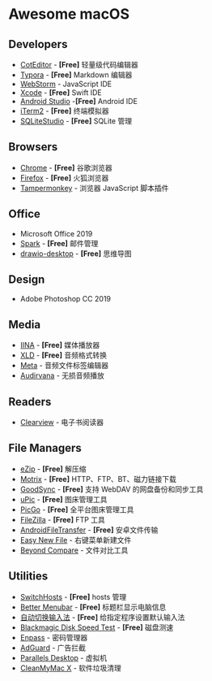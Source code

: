 # Awesome macOS

## Developers

* [CotEditor](https://apps.apple.com/cn/app/coteditor/id1024640650) - **[Free]** 轻量级代码编辑器
* [Typora](https://typora.io) - **[Free]** Markdown 编辑器
* [WebStorm](https://www.jetbrains.com/webstorm/) - JavaScript IDE
* [Xcode](https://apps.apple.com/cn/app/xcode/id497799835?mt=12) - **[Free]** Swift IDE
* [Android Studio](https://developer.android.google.cn/studio/) -**[Free]**  Android IDE
* [iTerm2](https://iterm2.com/index.html) - **[Free]** 终端模拟器
* [SQLiteStudio](https://sqlitestudio.pl/index.rvt) - **[Free]** SQLite 管理

## Browsers

* [Chrome](https://google.cn/chrome/) - **[Free]** 谷歌浏览器
* [Firefox](http://www.firefox.com.cn/) - **[Free]** 火狐浏览器
* [Tampermonkey](https://www.tampermonkey.net) - 浏览器 JavaScript 脚本插件

## Office

* Microsoft Office 2019
* [Spark](https://apps.apple.com/cn/app/spark-readdle-%E5%87%BA%E5%93%81%E7%9A%84%E9%82%AE%E7%AE%B1%E5%BA%94%E7%94%A8/id1176895641?mt=12) - **[Free]** 邮件管理
* [drawio-desktop](https://github.com/jgraph/drawio-desktop) - **[Free]** 思维导图

## Design

* Adobe Photoshop CC 2019

## Media

* [IINA](https://iina.io) - **[Free]** 媒体播放器
* [XLD](https://tmkk.undo.jp/xld/index_e.html) - **[Free]** 音频格式转换
* [Meta](https://apps.apple.com/cn/app/meta-music-tag-editor/id558317092?mt=12) - 音频文件标签编辑器
* [Audirvana](https://audirvana.com) - 无损音频播放

## Readers

* [Clearview](https://apps.apple.com/cn/app/clearview/id557090104?mt=12) - 电子书阅读器

## File Managers

* [eZip](https://ezip.awehunt.com) - **[Free]** 解压缩
* [Motrix](https://motrix.app) - **[Free]** HTTP、FTP、BT、磁力链接下载
* [GoodSync](https://www.goodsync.com) - **[Free]** 支持 WebDAV 的网盘备份和同步工具
* [uPic](https://github.com/gee1k/uPic) - **[Free]** 图床管理工具
* [PicGo](https://github.com/Molunerfinn/PicGo) - **[Free]** 全平台图床管理工具
* [FileZilla](https://filezilla-project.org/download.php?show_all=1) - **[Free]** FTP 工具
* [AndroidFileTransfer](https://www.android.com/filetransfer/) - **[Free]** 安卓文件传输
* [Easy New File](https://apps.apple.com/cn/app/easy-new-file/id1162194131?mt=12) - 右键菜单新建文件
* [Beyond Compare](http://scootersoftware.com) - 文件对比工具

## Utilities

* [SwitchHosts](https://oldj.github.io/SwitchHosts/) - **[Free]** hosts 管理
* [Better Menubar](https://apps.apple.com/cn/app/better-menubar/id1472818562?mt=12) - **[Free]** 标题栏显示电脑信息
* [自动切换输入法](https://apps.apple.com/cn/app/%E8%87%AA%E5%8A%A8%E5%88%87%E6%8D%A2%E8%BE%93%E5%85%A5%E6%B3%95/id1470350547?mt=12) - **[Free]** 给指定程序设置默认输入法
* [Blackmagic Disk Speed Test](https://apps.apple.com/cn/app/blackmagic-disk-speed-test/id425264550?mt=12) - **[Free]** 磁盘测速
* [Enpass](https://apps.apple.com/cn/app/enpass-password-manager/id732710998?mt=12) - 密码管理器
* [AdGuard](https://adguard.com/) - 广告拦截
* [Parallels Desktop](https://www.parallels.com/products/desktop/) - 虚拟机
* [CleanMyMac X](https://cleanmymac.com) - 软件垃圾清理